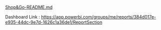 [Shop&Go-README.md](https://github.com/user-attachments/files/18125477/Shop.Go-README.md)

Dashboard Link : https://app.powerbi.com/groups/me/reports/384d017e-e935-44dc-9e7d-1626c1a36de1/ReportSection
